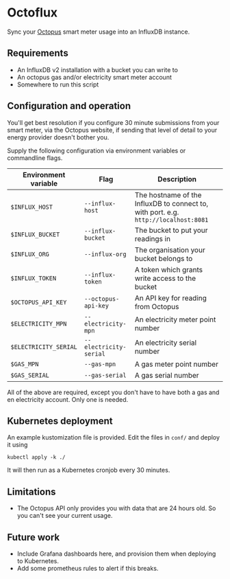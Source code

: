 # Octoflux

Sync your [Octopus](https://octopus.energy) smart meter usage into an InfluxDB
instance.

## Requirements

* An InfluxDB v2 installation with a bucket you can write to
* An octopus gas and/or electricity smart meter account
* Somewhere to run this script

## Configuration and operation

You'll get best resolution if you configure 30 minute submissions from your
smart meter, via the Octopus website, if sending that level of detail to your
energy provider doesn't bother you.

Supply the following configuration via environment variables or commandline
flags.

| Environment variable  | Flag                   | Description                                                                         |
| --------------------- | ---------------------- | ----------------------------------------------------------------------------------- |
| `$INFLUX_HOST`        | `--influx-host`        | The hostname of the InfluxDB to connect to, with port. e.g. `http://localhost:8081` |
| `$INFLUX_BUCKET`      | `--influx-bucket`      | The bucket to put your readings in                                                  |
| `$INFLUX_ORG`         | `--influx-org`         | The organisation your bucket belongs to                                             |
| `$INFLUX_TOKEN`       | `--influx-token`       | A token which grants write access to the bucket                                     |
| `$OCTOPUS_API_KEY`    | `--octopus-api-key`    | An API key for reading from Octopus                                                 |
| `$ELECTRICITY_MPN`    | `--electricity-mpn`    | An electricity meter point number                                                   |
| `$ELECTRICITY_SERIAL` | `--electricity-serial` | An electricity serial number                                                        |
| `$GAS_MPN`            | `--gas-mpn`            | A gas meter point number                                                            |
| `$GAS_SERIAL`         | `--gas-serial`         | A gas serial number                                                                 |

All of the above are required, except you don't have to have both a gas and en
electricity account. Only one is needed.

## Kubernetes deployment

An example kustomization file is provided. Edit the files in `conf/` and deploy it using

```
kubectl apply -k ./
```

It will then run as a Kubernetes cronjob every 30 minutes.

## Limitations

* The Octopus API only provides you with data that are 24 hours old. So you can't see your current usage.

## Future work

* Include Grafana dashboards here, and provision them when deploying to Kubernetes.
* Add some prometheus rules to alert if this breaks.
